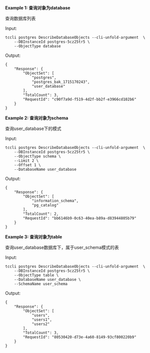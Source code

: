 **Example 1: 查询对象为database**

查询数据库列表

Input: 

```
tccli postgres DescribeDatabaseObjects --cli-unfold-argument  \
    --DBInstanceId postgres-5cz25tr5 \
    --ObjectType database
```

Output: 
```
{
    "Response": {
        "ObjectSet": [
            "postgres",
            "postgres_bak_1715170243",
            "user_database"
        ],
        "TotalCount": 3,
        "RequestId": "c90f7a9d-f519-4d2f-bb2f-e3966cd102b6"
    }
}
```

**Example 2: 查询对象为schema**

查询user_database下的模式

Input: 

```
tccli postgres DescribeDatabaseObjects --cli-unfold-argument  \
    --DBInstanceId postgres-5cz25tr5 \
    --ObjectType schema \
    --Limit 2 \
    --Offset 1 \
    --DatabaseName user_database
```

Output: 
```
{
    "Response": {
        "ObjectSet": [
            "information_schema",
            "pg_catalog"
        ],
        "TotalCount": 2,
        "RequestId": "bb6146b9-0c63-40ea-b89a-d83944805b79"
    }
}
```

**Example 3: 查询对象为table**

查询user_database数据库下，属于user_schema模式的表

Input: 

```
tccli postgres DescribeDatabaseObjects --cli-unfold-argument  \
    --DBInstanceId postgres-5cz25tr5 \
    --ObjectType table \
    --DatabaseName user_database \
    --SchemaName user_schema
```

Output: 
```
{
    "Response": {
        "ObjectSet": [
            "users",
            "users1",
            "users2"
        ],
        "TotalCount": 3,
        "RequestId": "80530420-d73e-4a60-8149-93cf800220b9"
    }
}
```

